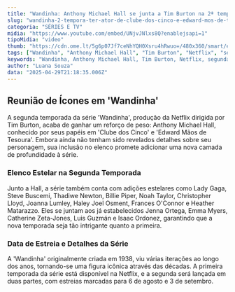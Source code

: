 ```yaml
---
title: "Wandinha: Anthony Michael Hall se junta a Tim Burton na 2ª temporada"
slug: "wandinha-2-tempora-ter-ator-de-clube-dos-cinco-e-edward-mos-de-tesoura"
categoria: "SÉRIES E TV"
midia: "https://www.youtube.com/embed/UNjvJNlxs8Q?enablejsapi=1"
tipoMidia: "video"
thumb: "https://cdn.ome.lt/5g6p07Jf7ceNhYQH0Xsru4hRwuo=/480x360/smart/extras/conteudos/Captura_de_tela_2025-04-29_174234.png"
tags: ["Wandinha", "Anthony Michael Hall", "Tim Burton", "Netflix", "segunda temporada", "elenco", "série"]
keywords: "Wandinha, Anthony Michael Hall, Tim Burton, Netflix, segunda temporada, elenco, série"
author: "Luana Souza"
data: "2025-04-29T21:18:35.006Z"
---
```


## Reunião de Ícones em 'Wandinha'

A segunda temporada da série 'Wandinha', produção da Netflix dirigida por Tim Burton, acaba de ganhar um reforço de peso: Anthony Michael Hall, conhecido por seus papéis em 'Clube dos Cinco' e 'Edward Mãos de Tesoura'. Embora ainda não tenham sido revelados detalhes sobre seu personagem, sua inclusão no elenco promete adicionar uma nova camada de profundidade à série.

### Elenco Estelar na Segunda Temporada

Junto a Hall, a série também conta com adições estelares como Lady Gaga, Steve Buscemi, Thadiwe Newton, Billie Piper, Noah Taylor, Christopher Lloyd, Joanna Lumley, Haley Joel Osment, Frances O'Connor e Heather Matarazzo. Eles se juntam aos já estabelecidos Jenna Ortega, Emma Myers, Catherine Zeta-Jones, Luis Guzmán e Isaac Ordonez, garantindo que a nova temporada seja tão intrigante quanto a primeira.

### Data de Estreia e Detalhes da Série

A 'Wandinha' originalmente criada em 1938, viu várias iterações ao longo dos anos, tornando-se uma figura icônica através das décadas. A primeira temporada da série está disponível na Netflix, e a segunda será lançada em duas partes, com estreias marcadas para 6 de agosto e 3 de setembro.